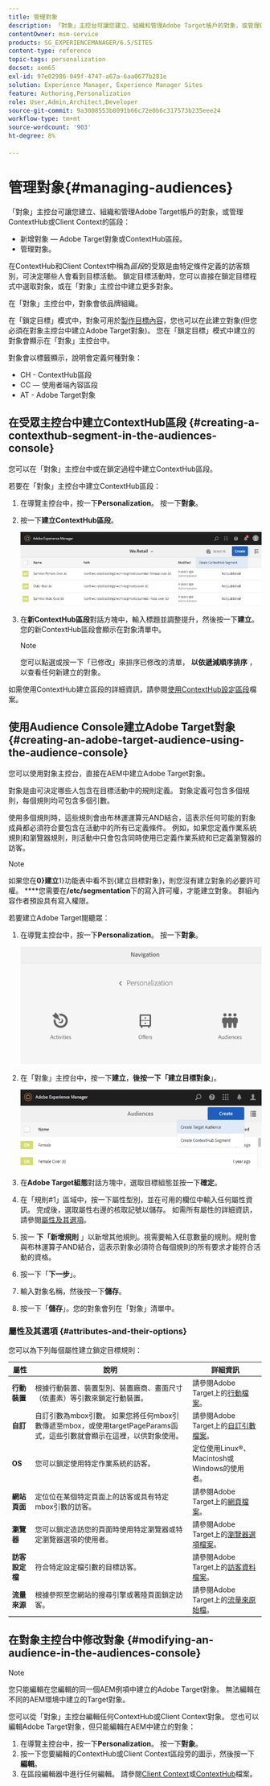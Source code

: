 ```yaml
---
title: 管理對象
description: 「對象」主控台可讓您建立、組織和管理Adobe Target帳戶的對象，或管理ContextHub或Client Context的區段
contentOwner: msm-service
products: SG_EXPERIENCEMANAGER/6.5/SITES
content-type: reference
topic-tags: personalization
docset: aem65
exl-id: 97e02986-049f-4747-a67a-6aa0677b281e
solution: Experience Manager, Experience Manager Sites
feature: Authoring,Personalization
role: User,Admin,Architect,Developer
source-git-commit: 9a3008553b8091b66c72e0b6c317573b235eee24
workflow-type: tm+mt
source-wordcount: '903'
ht-degree: 8%

---
```


# 管理對象{#managing-audiences}

「對象」主控台可讓您建立、組織和管理Adobe Target帳戶的對象，或管理ContextHub或Client Context的區段：

* 新增對象 — Adobe Target對象或ContextHub區段。
* 管理對象。

在ContextHub和Client Context中稱為&#x200B;*區段*&#x200B;的受眾是由特定條件定義的訪客類別，可決定哪些人會看到目標活動。 鎖定目標活動時，您可以直接在鎖定目標程式中選取對象，或在「對象」主控台中建立更多對象。

在「對象」主控台中，對象會依品牌組織。

在「鎖定目標」模式中，對象可用於[製作目標內容](/help/sites-authoring/content-targeting-touch.md)，您也可以在此建立對象(但您必須在對象主控台中建立Adobe Target對象)。 您在「鎖定目標」模式中建立的對象會顯示在「對象」主控台中。

對象會以標籤顯示，說明會定義何種對象：

* CH - ContextHub區段
* CC — 使用者端內容區段
* AT - Adobe Target對象

## 在受眾主控台中建立ContextHub區段 {#creating-a-contexthub-segment-in-the-audiences-console}

您可以在「對象」主控台中或在鎖定過程中建立ContextHub區段。

若要在「對象」主控台中建立ContextHub區段：

1. 在導覽主控台中，按一下&#x200B;**Personalization**。 按一下&#x200B;**對象**。
1. 按一下&#x200B;**建立ContextHub區段**。

   ![screen-shot_2019-03-05at124034](assets/screen-shot_2019-03-05at124034.png)

1. 在&#x200B;**新ContextHub區段**&#x200B;對話方塊中，輸入標題並調整提升，然後按一下&#x200B;**建立**。 您的新ContextHub區段會顯示在對象清單中。

   >[!NOTE]
   >
   >您可以點選或按一下「已修改」來排序已修改的清單， **以依遞減順序排序** ，以查看任何新建立的對象。

如需使用ContextHub建立區段的詳細資訊，請參閱[使用ContextHub設定區段](/help/sites-administering/segmentation.md)檔案。

## 使用Audience Console建立Adobe Target對象 {#creating-an-adobe-target-audience-using-the-audience-console}

您可以使用對象主控台，直接在AEM中建立Adobe Target對象。

對象是由可決定哪些人包含在目標活動中的規則定義。 對象定義可包含多個規則，每個規則均可包含多個引數。

使用多個規則時，這些規則會由布林運運算元AND結合，這表示任何可能的對象成員都必須符合要包含在活動中的所有已定義條件。 例如，如果您定義作業系統規則和瀏覽器規則，則活動中只會包含同時使用已定義作業系統和已定義瀏覽器的訪客。

>[!NOTE]
>
>如果您在**0}建立**1}功能表中看不到{建立目標對象}，則您沒有建立對象的必要許可權。 ****&#x200B;您需要在&#x200B;**/etc/segmentation**&#x200B;下的寫入許可權，才能建立對象。 群組內容作者預設具有寫入權限。

若要建立Adobe Target閱聽眾：

1. 在導覽主控台中，按一下&#x200B;**Personalization**。 按一下&#x200B;**對象**。

   ![screen-shot_2019-03-05at124139](assets/screen-shot_2019-03-05at124139.png)

1. 在「對象」主控台中，按一下&#x200B;**建立**，**後按一下「建立目標對象**」。

   ![chlimage_1-168](assets/chlimage_1-168.png)

1. 在&#x200B;**Adobe Target組態**&#x200B;對話方塊中，選取目標組態並按一下&#x200B;**確定**。
1. 在「規則#1」區域中，按一下屬性型別，並在可用的欄位中輸入任何屬性資訊。 完成後，選取屬性右邊的核取記號以儲存。 如需所有屬性的詳細資訊，請參閱[屬性及其選項](#attributes-and-their-options)。
1. 按一 **下「新增規則** 」以新增其他規則。視需要輸入任意數量的規則。規則會與布林運算子AND結合，這表示對象必須符合每個規則的所有要求才能符合活動的資格。
1. 按一下「**下一步**」。
1. 輸入對象名稱，然後按一下&#x200B;**儲存**。
1. 按一下「**儲存**」。您的對象會列在「對象」清單中。

### 屬性及其選項 {#attributes-and-their-options}

您可以為下列每個屬性建立鎖定目標規則：

| **屬性** | **說明** | **詳細資訊** |
|---|---|---|
| **行動裝置** | 根據行動裝置、裝置型別、裝置廠商、畫面尺寸（依畫素）等引數來鎖定行動裝置。 | 請參閱Adobe Target上的[行動檔案](https://experienceleague.adobe.com/docs/target/using/audiences/create-audiences/categories-audiences/mobile.html)。 |
| **自訂** | 自訂引數為mbox引數。 如果您將任何mbox引數傳遞至mbox，或使用targetPageParams函式，這些引數就會顯示在這裡，以供對象使用。 | 請參閱Adobe Target上的[自訂引數檔案](https://experienceleague.adobe.com/docs/target/using/audiences/create-audiences/categories-audiences/custom-parameters.html)。 |
| **OS** | 您可以鎖定使用特定作業系統的訪客。 | 定位使用Linux®、Macintosh或Windows的使用者。 |
| **網站頁面** | 定位位在某個特定頁面上的訪客或具有特定mbox引數的訪客。 | 請參閱Adobe Target上的[網頁檔案](https://experienceleague.adobe.com/docs/target/using/audiences/create-audiences/categories-audiences/site-pages.html)。 |
| **瀏覽器** | 您可以鎖定造訪您的頁面時使用特定瀏覽器或特定瀏覽器選項的使用者。 | 請參閱Adobe Target上的[瀏覽器選項檔案](https://experienceleague.adobe.com/docs/target/using/audiences/create-audiences/categories-audiences/browser.html)。 |
| **訪客設定檔** | 符合特定設定檔引數的目標訪客。 | 請參閱Adobe Target上的[訪客資料檔案](https://experienceleague.adobe.com/docs/target/using/audiences/visitor-profiles/visitor-profile.html)。 |
| **流量來源** | 根據參照至您網站的搜尋引擎或著陸頁面鎖定訪客。 | 請參閱Adobe Target上的[流量來原始檔](https://experienceleague.adobe.com/docs/target/using/audiences/create-audiences/categories-audiences/traffic-sources.html)。 |

## 在對象主控台中修改對象 {#modifying-an-audience-in-the-audiences-console}

>[!NOTE]
>
>您只能編輯在您編輯的同一個AEM例項中建立的Adobe Target對象。 無法編輯在不同的AEM環境中建立的Target對象。

您可以從「對象」主控台編輯任何ContextHub或Client Context對象。 您也可以編輯Adobe Target對象，但只能編輯在AEM中建立的對象：

1. 在導覽主控台中，按一下&#x200B;**Personalization**。 按一下&#x200B;**對象**。
1. 按一下您要編輯的ContextHub或Client Context區段旁的圖示，然後按一下&#x200B;**編輯**。
1. 在區段編輯器中進行任何編輯。 請參閱[Client Context](/help/sites-administering/campaign-segmentation.md)或[ContextHub](/help/sites-developing/ch-configuring.md)檔案。
